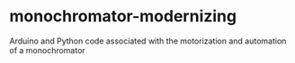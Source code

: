 # monochromator-modernizing
Arduino and Python code associated with the motorization and automation of a monochromator
